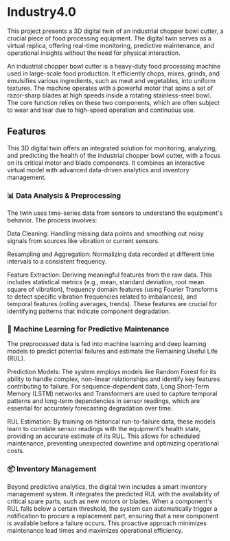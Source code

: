 # Industry4.0
This project presents a 3D digital twin of an industrial chopper bowl cutter, a crucial piece of food processing equipment. The digital twin serves as a virtual replica, offering real-time monitoring, predictive maintenance, and operational insights without the need for physical interaction.

An industrial chopper bowl cutter is a heavy-duty food processing machine used in large-scale food production. It efficiently chops, mixes, grinds, and emulsifies various ingredients, such as meat and vegetables, into uniform textures. The machine operates with a powerful motor that spins a set of razor-sharp blades at high speeds inside a rotating stainless-steel bowl. The core function relies on these two components, which are often subject to wear and tear due to high-speed operation and continuous use.

## Features
This 3D digital twin offers an integrated solution for monitoring, analyzing, and predicting the health of the industrial chopper bowl cutter, with a focus on its critical motor and blade components. It combines an interactive virtual model with advanced data-driven analytics and inventory management.

### 📊 Data Analysis & Preprocessing
The twin uses time-series data from sensors to understand the equipment's behavior. The process involves:

Data Cleaning: Handling missing data points and smoothing out noisy signals from sources like vibration or current sensors.

Resampling and Aggregation: Normalizing data recorded at different time intervals to a consistent frequency.

Feature Extraction: Deriving meaningful features from the raw data. This includes statistical metrics (e.g., mean, standard deviation, root mean square of vibration), frequency domain features (using Fourier Transforms to detect specific vibration frequencies related to imbalances), and temporal features (rolling averages, trends). These features are crucial for identifying patterns that indicate component degradation.

### 🤖 Machine Learning for Predictive Maintenance
The preprocessed data is fed into machine learning and deep learning models to predict potential failures and estimate the Remaining Useful Life (RUL).

Prediction Models: The system employs models like Random Forest for its ability to handle complex, non-linear relationships and identify key features contributing to failure. For sequence-dependent data, Long Short-Term Memory (LSTM) networks and Transformers are used to capture temporal patterns and long-term dependencies in sensor readings, which are essential for accurately forecasting degradation over time.

RUL Estimation: By training on historical run-to-failure data, these models learn to correlate sensor readings with the equipment's health state, providing an accurate estimate of its RUL. This allows for scheduled maintenance, preventing unexpected downtime and optimizing operational costs.

### 📦 Inventory Management
Beyond predictive analytics, the digital twin includes a smart inventory management system. It integrates the predicted RUL with the availability of critical spare parts, such as new motors or blades. When a component's RUL falls below a certain threshold, the system can automatically trigger a notification to procure a replacement part, ensuring that a new component is available before a failure occurs. This proactive approach minimizes maintenance lead times and maximizes operational efficiency.
